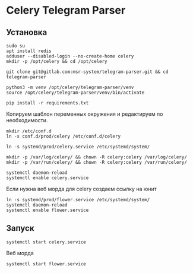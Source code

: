 # Celery Telegram Parser

## Установка

```
sudo su
apt install redis
adduser --disabled-login --no-create-home celery
mkdir -p /opt/celery && cd /opt/celery
```
```
git clone git@gitlab.com:msr-system/telegram-parser.git && cd telegram-parser
```
```
python3 -m venv /opt/celery/telegram-parser/venv
source /opt/celery/telegram-parser/venv/bin/activate
```
```
pip install -r requirements.txt
```
Копируем шаблон переменных окружения и редактируем по необходимости.
```
mkdir /etc/conf.d
ln -s conf.d/prod/celery /etc/conf.d/celery
```
```
ln -s systemd/prod/celery.service /etc/systemd/system/
```
```
mkdir -p /var/log/celery/ && chown -R celery:celery /var/log/celery/
mkdir -p /var/run/celery/ && chown -R celery:celery /var/run/celery/
```
```
systemctl daemon-reload
systemctl enable celery.service
```
Если нужна веб морда для celery создаем ссылку на юнит
```
ln -s systemd/prod/flower.service /etc/systemd/system/
systemctl daemon-reload
systemctl enable flower.service
```

## Запуск

```
systemctl start celery.service
```

Веб морда
```
systemctl start flower.service
```
